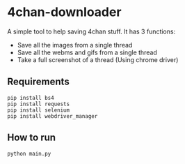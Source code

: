 # 4chan-downloader
A simple tool to help saving 4chan stuff. It has 3 functions:

- Save all the images from a single thread
- Save all the webms and gifs from a single thread
- Take a full screenshot of a thread (Using chrome driver)

## Requirements
```
pip install bs4
pip install requests
pip install selenium
pip install webdriver_manager
```

## How to run
```
python main.py
```